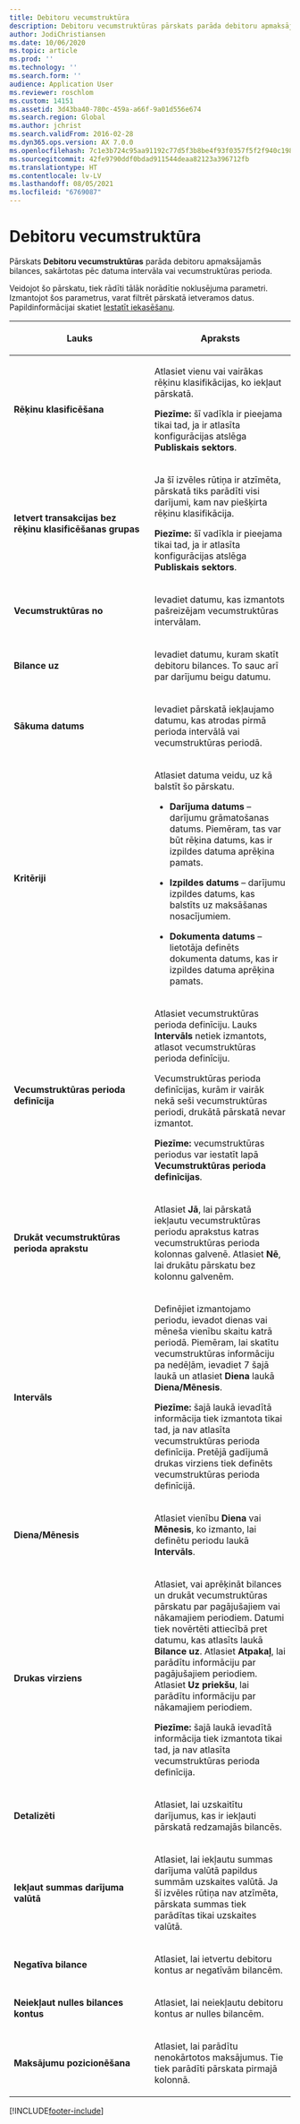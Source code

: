 ```yaml
---
title: Debitoru vecumstruktūra
description: Debitoru vecumstruktūras pārskats parāda debitoru apmaksājamās bilances, sakārtotas pēc datuma intervāla vai vecumstruktūras perioda.
author: JodiChristiansen
ms.date: 10/06/2020
ms.topic: article
ms.prod: ''
ms.technology: ''
ms.search.form: ''
audience: Application User
ms.reviewer: roschlom
ms.custom: 14151
ms.assetid: 3d43ba40-780c-459a-a66f-9a01d556e674
ms.search.region: Global
ms.author: jchrist
ms.search.validFrom: 2016-02-28
ms.dyn365.ops.version: AX 7.0.0
ms.openlocfilehash: 7c1e3b724c95aa91192c77d5f3b8be4f93f0357f5f2f940c198bc8da47933fa0
ms.sourcegitcommit: 42fe9790ddf0bdad911544deaa82123a396712fb
ms.translationtype: HT
ms.contentlocale: lv-LV
ms.lasthandoff: 08/05/2021
ms.locfileid: "6769087"
---
```

# <a name="customer-aging-report"></a>Debitoru vecumstruktūra 

Pārskats **Debitoru vecumstruktūras** parāda debitoru apmaksājamās bilances, sakārtotas pēc datuma intervāla vai vecumstruktūras perioda.

Veidojot šo pārskatu, tiek rādīti tālāk norādītie noklusējuma parametri. Izmantojot šos parametrus, varat filtrēt pārskatā ietveramos datus. Papildinformācijai skatiet [Iestatīt iekasēšanu](set-up-collections.md).

<table>
<colgroup>
<col style="width: 50%" />
<col style="width: 50%" />
</colgroup>
<thead>
<tr class="header">
<th><p>Lauks</p></th>
<th><p>Apraksts</p></th>
</tr>
</thead>
<tbody>
<tr class="odd">
<td><p><strong>Rēķinu klasificēšana</strong></p></td>
<td><p>Atlasiet vienu vai vairākas rēķinu klasifikācijas, ko iekļaut pārskatā.</p>
<div class="alert">

**Piezīme:** šī vadīkla ir pieejama tikai tad, ja ir atlasīta konfigurācijas atslēga <STRONG>Publiskais sektors</STRONG>.</P>


</div></td>
</tr>
<tr class="even">
<td><p><strong>Ietvert transakcijas bez rēķinu klasificēšanas grupas</strong></p></td>
<td><p>Ja šī izvēles rūtiņa ir atzīmēta, pārskatā tiks parādīti visi darījumi, kam nav piešķirta rēķinu klasifikācija.</p>
<div class="alert">

**Piezīme:** šī vadīkla ir pieejama tikai tad, ja ir atlasīta konfigurācijas atslēga <STRONG>Publiskais sektors</STRONG>.</P>

</div></td>
</tr>
<tr class="odd">
<td><p><strong>Vecumstruktūras no</strong></p></td>
<td><p>Ievadiet datumu, kas izmantots pašreizējam vecumstruktūras intervālam.</p></td>
</tr>
<tr class="odd">
<td><p><strong>Bilance uz</strong></p></td>
<td><p>Ievadiet datumu, kuram skatīt debitoru bilances. To sauc arī par darījumu beigu datumu.</p></td>
</tr>
<tr class="even">
<td><p><strong>Sākuma datums</strong></p></td>
<td><p>Ievadiet pārskatā iekļaujamo datumu, kas atrodas pirmā perioda intervālā vai vecumstruktūras periodā.</p></td>
</tr>
<tr class="odd">
<td><p><strong>Kritēriji</strong></p></td>
<td><p>Atlasiet datuma veidu, uz kā balstīt šo pārskatu.</p>
<ul>
<li><p><strong>Darījuma datums</strong> – darījumu grāmatošanas datums. Piemēram, tas var būt rēķina datums, kas ir izpildes datuma aprēķina pamats.</p></li>
<li><p><strong>Izpildes datums</strong> – darījumu izpildes datums, kas balstīts uz maksāšanas nosacījumiem.</p></li>
<li><p><strong>Dokumenta datums</strong> – lietotāja definēts dokumenta datums, kas ir izpildes datuma aprēķina pamats.</p></li>
</ul></td>
</tr>
<tr class="even">
<td><p><strong>Vecumstruktūras perioda definīcija</strong></p></td>
<td><p>Atlasiet vecumstruktūras perioda definīciju. Lauks <strong>Intervāls</strong> netiek izmantots, atlasot vecumstruktūras perioda definīciju.</p>
<p>Vecumstruktūras perioda definīcijas, kurām ir vairāk nekā seši vecumstruktūras periodi, drukātā pārskatā nevar izmantot.</p>
<div class="alert">

**Piezīme:** vecumstruktūras periodus var iestatīt lapā <STRONG>Vecumstruktūras perioda definīcijas</STRONG>.</P>


</div></td>
</tr>
<tr class="odd">
<td><p><strong>Drukāt vecumstruktūras perioda aprakstu</strong></p></td>
<td><p>Atlasiet <strong>Jā</strong>, lai pārskatā iekļautu vecumstruktūras periodu aprakstus katras vecumstruktūras perioda kolonnas galvenē. Atlasiet <strong>Nē</strong>, lai drukātu pārskatu bez kolonnu galvenēm.</p></td>
</tr>
<tr class="even">
<td><p><strong>Intervāls</strong></p></td>
<td><p>Definējiet izmantojamo periodu, ievadot dienas vai mēneša vienību skaitu katrā periodā. Piemēram, lai skatītu vecumstruktūras informāciju pa nedēļām, ievadiet 7 šajā laukā un atlasiet <strong>Diena</strong> laukā <strong>Diena/Mēnesis</strong>.</p>
<div class="alert">

**Piezīme:** šajā laukā ievadītā informācija tiek izmantota tikai tad, ja nav atlasīta vecumstruktūras perioda definīcija. Pretējā gadījumā drukas virziens tiek definēts vecumstruktūras perioda definīcijā.</P>


</div></td>
</tr>
<tr class="odd">
<td><p><strong>Diena/Mēnesis</strong></p></td>
<td><p>Atlasiet vienību <strong>Diena</strong> vai <strong>Mēnesis</strong>, ko izmanto, lai definētu periodu laukā <strong>Intervāls</strong>.</p></td>
</tr>
<tr class="even">
<td><p><strong>Drukas virziens</strong></p></td>
<td><p>Atlasiet, vai aprēķināt bilances un drukāt vecumstruktūras pārskatu par pagājušajiem vai nākamajiem periodiem. Datumi tiek novērtēti attiecībā pret datumu, kas atlasīts laukā <strong>Bilance uz</strong>. Atlasiet <strong>Atpakaļ</strong>, lai parādītu informāciju par pagājušajiem periodiem. Atlasiet <strong>Uz priekšu</strong>, lai parādītu informāciju par nākamajiem periodiem.</p>
<div class="alert">
  
<STRONG>Piezīme:</STRONG> šajā laukā ievadītā informācija tiek izmantota tikai tad, ja nav atlasīta vecumstruktūras perioda definīcija.</P>


</div></td>
</tr>
<tr class="odd">
<td><p><strong>Detalizēti</strong></p></td>
<td><p>Atlasiet, lai uzskaitītu darījumus, kas ir iekļauti pārskatā redzamajās bilancēs.</p></td>
</tr>
<tr class="even">
<td><p><strong>Iekļaut summas darījuma valūtā</strong></p></td>
<td><p>Atlasiet, lai iekļautu summas darījuma valūtā papildus summām uzskaites valūtā. Ja šī izvēles rūtiņa nav atzīmēta, pārskata summas tiek parādītas tikai uzskaites valūtā.</p></td>
</tr>
<tr class="odd">
<td><p><strong>Negatīva bilance</strong></p></td>
<td><p>Atlasiet, lai ietvertu debitoru kontus ar negatīvām bilancēm.</p></td>
</tr>
<tr class="even">
<td><p><strong>Neiekļaut nulles bilances kontus</strong></p></td>
<td><p>Atlasiet, lai neiekļautu debitoru kontus ar nulles bilancēm.</p></td>
</tr>
<tr class="odd">
<td><p><strong>Maksājumu pozicionēšana</strong></p></td>
<td><p>Atlasiet, lai parādītu nenokārtotos maksājumus. Tie tiek parādīti pārskata pirmajā kolonnā.</p></td>
</tr>
</tbody>
</table>



[!INCLUDE[footer-include](../../includes/footer-banner.md)]